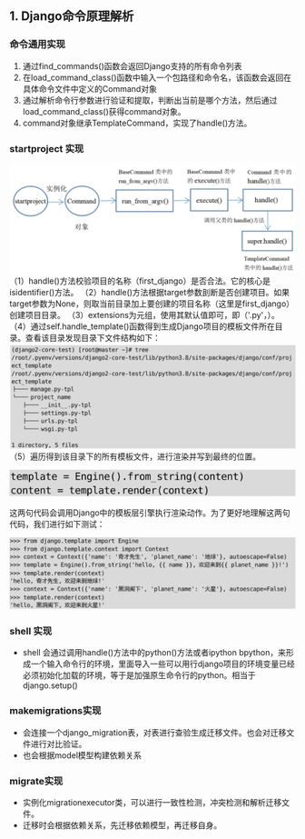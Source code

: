 ## 1. Django命令原理解析

### 命令通用实现

1. 通过find_commands()函数会返回Django支持的所有命令列表
2. 在load_command_class()函数中输入一个包路径和命令名，该函数会返回在具体命令文件中定义的Command对象
3. 通过解析命令行参数进行验证和提取，判断出当前是哪个方法，然后通过load_command_class()获得command对象。
4. command对象继承TemplateCommand，实现了handle()方法。

### startproject 实现
![](../youdaonote-images/Pasted%20image%2020230529165201.png)
（1）handle()方法校验项目的名称（first_django）是否合法。它的核心是isidentifier()方法。
（2）handle()方法根据target参数刞断是否创建项目。如果target参数为None，则取当前目录加上要创建的项目名称（这里是first_django）创建项目目录。
（3）extensions为元组，使用其默认值即可，即（'.py'，）。
（4）通过self.handle_template()函数得到生成Django项目的模板文件所在目录。查看该目录发现目录下文件结构如下：
![](../youdaonote-images/Pasted%20image%2020230529165759.png)
（5）遍历得到该目录下的所有模板文件，进行渲染并写到最终的位置。

![](../youdaonote-images/Pasted%20image%2020230529165954.png)

这两句代码会调用Django中的模板层引擎执行渲染动作。为了更好地理解这两句代码，我们进行如下测试：

![](../youdaonote-images/Pasted%20image%2020230529170009.png)

### shell 实现
- shell 会通过调用handle()方法中的python()方法或者ipython bpython，来形成一个输入命令行的环境，里面导入一些可以用行django项目的环境变量已经必须初始化加载的环境，等于是加强原生命令行的python。相当于django.setup()

### makemigrations实现
- 会连接一个django_migration表，对表进行查验生成迁移文件。也会对迁移文件进行对比验证。
- 也会根据model模型构建依赖关系

### migrate实现
- 实例化migrationexecutor类，可以进行一致性检测，冲突检测和解析迁移文件。
- 迁移时会根据依赖关系，先迁移依赖模型，再迁移自身。
